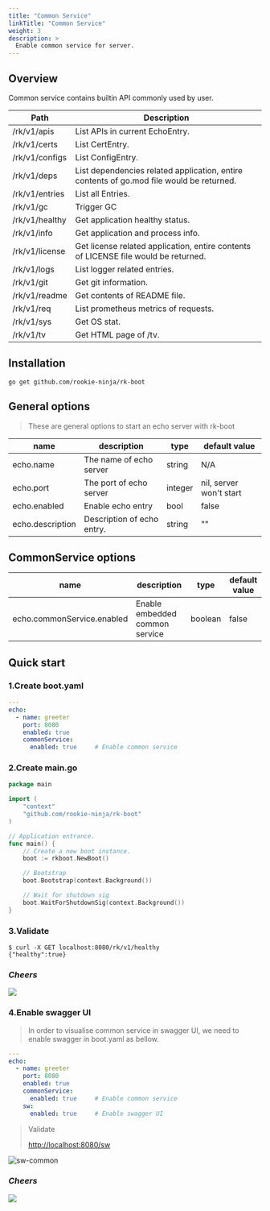 ```yaml
---
title: "Common Service"
linkTitle: "Common Service"
weight: 3
description: >
  Enable common service for server.
---
```


## Overview
Common service contains builtin API commonly used by user.

| Path | Description |
| ---- | ---- |
| /rk/v1/apis | List APIs in current EchoEntry. |
| /rk/v1/certs | List CertEntry. |
| /rk/v1/configs | List ConfigEntry. |
| /rk/v1/deps | List dependencies related application, entire contents of go.mod file would be returned. |
| /rk/v1/entries | List all Entries. |
| /rk/v1/gc | Trigger GC |
| /rk/v1/healthy | Get application healthy status. |
| /rk/v1/info | Get application and process info. |
| /rk/v1/license | Get license related application, entire contents of LICENSE file would be returned. |
| /rk/v1/logs | List logger related entries. |
| /rk/v1/git | Get git information. |
| /rk/v1/readme | Get contents of README file. |
| /rk/v1/req | List prometheus metrics of requests. |
| /rk/v1/sys | Get OS stat. |
| /rk/v1/tv | Get HTML page of /tv. |

## Installation
```shell script
go get github.com/rookie-ninja/rk-boot
```

## General options
> These are general options to start an echo server with rk-boot

| name | description | type | default value |
| ------ | ------ | ------ | ------ |
| echo.name | The name of echo server | string | N/A |
| echo.port | The port of echo server | integer | nil, server won't start |
| echo.enabled | Enable echo entry | bool | false |
| echo.description | Description of echo entry. | string | "" |

## CommonService options
| name | description | type | default value |
| ------ | ------ | ------ | ------ |
| echo.commonService.enabled | Enable embedded common service | boolean | false |

## Quick start
### 1.Create boot.yaml
```yaml
---
echo:
  - name: greeter
    port: 8080
    enabled: true
    commonService:
      enabled: true     # Enable common service
```

### 2.Create main.go
```go
package main

import (
	"context"
	"github.com/rookie-ninja/rk-boot"
)

// Application entrance.
func main() {
	// Create a new boot instance.
	boot := rkboot.NewBoot()

	// Bootstrap
	boot.Bootstrap(context.Background())

	// Wait for shutdown sig
	boot.WaitForShutdownSig(context.Background())
}
```

### 3.Validate
```shell script
$ curl -X GET localhost:8080/rk/v1/healthy
{"healthy":true}
```

### _**Cheers**_
![](/bootstrapper/user-guide/cheers.png)

### 4.Enable swagger UI
> In order to visualise common service in swagger UI, we need to enable swagger in boot.yaml as bellow.

```yaml
---
echo:
  - name: greeter
    port: 8080
    enabled: true
    commonService:
      enabled: true     # Enable common service
    sw:
      enabled: true     # Enable swagger UI
```

> Validate
>
> [http://localhost:8080/sw](http://localhost:8080/sw)

![sw-common](/bootstrapper/getting-started/echo-golang/echo-sw.png)

### _**Cheers**_
![](/bootstrapper/user-guide/cheers.png)

